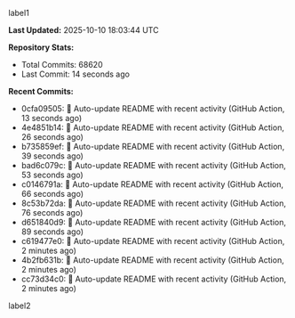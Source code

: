 
label1 
<!-- ACTIVITY_START -->
**Last Updated:** 2025-10-10 18:03:44 UTC

**Repository Stats:**
- Total Commits: 68620
- Last Commit: 14 seconds ago

**Recent Commits:**
- 0cfa09505: 🤖 Auto-update README with recent activity (GitHub Action, 13 seconds ago)
- 4e4851b14: 🤖 Auto-update README with recent activity (GitHub Action, 26 seconds ago)
- b735859ef: 🤖 Auto-update README with recent activity (GitHub Action, 39 seconds ago)
- bad6c079c: 🤖 Auto-update README with recent activity (GitHub Action, 53 seconds ago)
- c0146791a: 🤖 Auto-update README with recent activity (GitHub Action, 66 seconds ago)
- 8c53b72da: 🤖 Auto-update README with recent activity (GitHub Action, 76 seconds ago)
- d651840d9: 🤖 Auto-update README with recent activity (GitHub Action, 89 seconds ago)
- c619477e0: 🤖 Auto-update README with recent activity (GitHub Action, 2 minutes ago)
- 4b2fb631b: 🤖 Auto-update README with recent activity (GitHub Action, 2 minutes ago)
- cc73d34c0: 🤖 Auto-update README with recent activity (GitHub Action, 2 minutes ago)
<!-- ACTIVITY_END -->

label2
